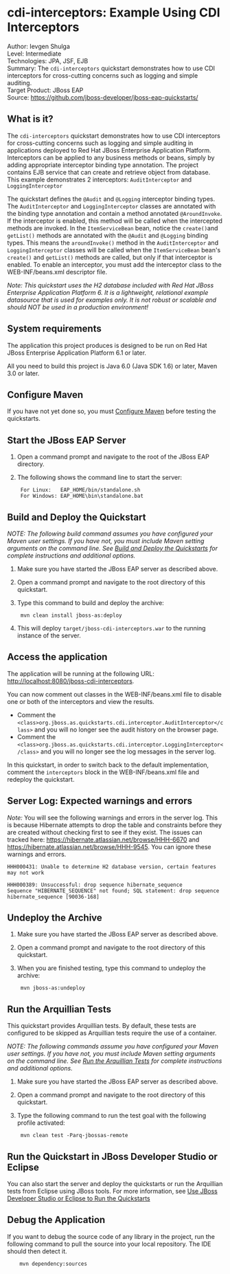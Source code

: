 cdi-interceptors: Example Using CDI Interceptors
=================================================================================
Author: Ievgen Shulga  
Level: Intermediate  
Technologies: JPA, JSF, EJB  
Summary: The `cdi-interceptors` quickstart demonstrates how to use CDI interceptors for cross-cutting concerns such as logging and simple auditing.  
Target Product: JBoss EAP  
Source: <https://github.com/jboss-developer/jboss-eap-quickstarts/>  

What is it?
-----------

The `cdi-interceptors` quickstart demonstrates how to use CDI interceptors for cross-cutting concerns such as logging and simple auditing in applications deployed to Red Hat JBoss Enterprise Application Platform. 
Interceptors can be applied to any business methods or beans, simply by adding appropriate interceptor binding type annotation. The project contains EJB service that can create and retrieve object from database.
This example demonstrates 2 interceptors: `AuditInterceptor` and `LoggingInterceptor`

The quickstart defines the `@Audit` and `@Logging` interceptor binding types. The `AuditInterceptor` and `LoggingInterceptor` classes are annotated with the binding type annotation and contain a method annotated `@AroundInvoke`. If the interceptor is enabled, this method will be called when the intercepted methods are invoked. In the `ItemServiceBean` bean, notice the `create()`and `getList()` methods are annotated with the `@Audit` and `@Logging` binding types. This means the `aroundInvoke()` method in the `AuditInterceptor` and `LoggingInterceptor` classes will be called when the `ItemServiceBean` bean's `create()` and `getList()` methods are called, but only if that interceptor is enabled.
To enable an interceptor, you must add the interceptor class to the WEB-INF/beans.xml descriptor file.

_Note: This quickstart uses the H2 database included with Red Hat JBoss Enterprise Application Platform 6. It is a lightweight, relational example datasource that is used for examples only. It is not robust or scalable and should NOT be used in a production environment!_
  

System requirements
-------------------

The application this project produces is designed to be run on Red Hat JBoss Enterprise Application Platform 6.1 or later. 

All you need to build this project is Java 6.0 (Java SDK 1.6) or later, Maven 3.0 or later.
 
Configure Maven
---------------
If you have not yet done so, you must [Configure Maven](https://github.com/jboss-developer/jboss-developer-shared-resources/blob/master/guides/CONFIGURE_MAVEN.md#configure-maven-to-build-and-deploy-the-quickstarts) before testing the quickstarts.


Start the JBoss EAP Server
-------------------------

1. Open a command prompt and navigate to the root of the JBoss EAP directory.
2. The following shows the command line to start the server:

        For Linux:   EAP_HOME/bin/standalone.sh
        For Windows: EAP_HOME\bin\standalone.bat


Build and Deploy the Quickstart
-------------------------

_NOTE: The following build command assumes you have configured your Maven user settings. If you have not, you must include Maven setting arguments on the command line. See [Build and Deploy the Quickstarts](../README.md#build-and-deploy-the-quickstarts) for complete instructions and additional options._

1. Make sure you have started the JBoss EAP server as described above.
2. Open a command prompt and navigate to the root directory of this quickstart.
3. Type this command to build and deploy the archive:

        mvn clean install jboss-as:deploy

4. This will deploy `target/jboss-cdi-interceptors.war` to the running instance of the server.
 

Access the application 
---------------------

The application will be running at the following URL: <http://localhost:8080/jboss-cdi-interceptors>.

You can now comment out classes in the WEB-INF/beans.xml file to disable one or both of the interceptors and view the results.

* Comment the `<class>org.jboss.as.quickstarts.cdi.interceptor.AuditInterceptor</class>` and you will no longer see the audit history on the browser page.
* Comment the `<class>org.jboss.as.quickstarts.cdi.interceptor.LoggingInterceptor</class>` and you will no longer see the log messages in the server log.

In this quickstart, in order to switch back to the default implementation, 
comment the `interceptors` block in the WEB-INF/beans.xml file and redeploy the quickstart.


Server Log: Expected warnings and errors
-----------------------------------

_Note:_ You will see the following warnings and errors in the server log. This is because Hibernate attempts to drop the table and constraints before they are created without checking first to see if they exist. The issues can tracked here: <https://hibernate.atlassian.net/browse/HHH-6670> and <https://hibernate.atlassian.net/browse/HHH-9545>. You can ignore these warnings and errors.

    HHH000431: Unable to determine H2 database version, certain features may not work

    HHH000389: Unsuccessful: drop sequence hibernate_sequence
    Sequence "HIBERNATE_SEQUENCE" not found; SQL statement: drop sequence hibernate_sequence [90036-168]


Undeploy the Archive
--------------------

1. Make sure you have started the JBoss EAP server as described above.
2. Open a command prompt and navigate to the root directory of this quickstart.
3. When you are finished testing, type this command to undeploy the archive:

        mvn jboss-as:undeploy


Run the Arquillian Tests 
-------------------------

This quickstart provides Arquillian tests. By default, these tests are configured to be skipped as Arquillian tests require the use of a container. 

_NOTE: The following commands assume you have configured your Maven user settings. If you have not, you must include Maven setting arguments on the command line. See [Run the Arquillian Tests](https://github.com/jboss-developer/jboss-developer-shared-resources/blob/master/guides/RUN_ARQUILLIAN_TESTS.md#run-the-arquillian-tests) for complete instructions and additional options._

1. Make sure you have started the JBoss EAP server as described above.
2. Open a command prompt and navigate to the root directory of this quickstart.
3. Type the following command to run the test goal with the following profile activated:

        mvn clean test -Parq-jbossas-remote 


Run the Quickstart in JBoss Developer Studio or Eclipse
-------------------------------------
You can also start the server and deploy the quickstarts or run the Arquillian tests from Eclipse using JBoss tools. For more information, see [Use JBoss Developer Studio or Eclipse to Run the Quickstarts](https://github.com/jboss-developer/jboss-developer-shared-resources/blob/master/guides/USE_JBDS.md#use-jboss-developer-studio-or-eclipse-to-run-the-quickstarts) 


Debug the Application
------------------------------------

If you want to debug the source code of any library in the project, run the following command to pull the source into your local repository. The IDE should then detect it.

        mvn dependency:sources

